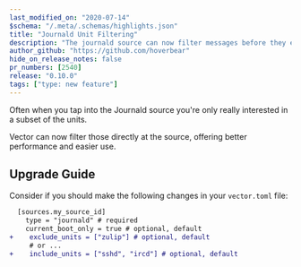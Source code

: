 ```yaml
---
last_modified_on: "2020-07-14"
$schema: "/.meta/.schemas/highlights.json"
title: "Journald Unit Filtering"
description: "The journald source can now filter messages before they enter your pipeline."
author_github: "https://github.com/hoverbear"
hide_on_release_notes: false
pr_numbers: [2540]
release: "0.10.0"
tags: ["type: new feature"]
---
```


Often when you tap into the Journald source you're only really interested in a subset of the units.

Vector can now filter those directly at the source, offering better performance and easier use.

## Upgrade Guide

Consider if you should make the following changes in your `vector.toml` file:

```diff title="vector.toml"
  [sources.my_source_id]
    type = "journald" # required
    current_boot_only = true # optional, default
+    exclude_units = ["zulip"] # optional, default
     # or ...
+    include_units = ["sshd", "ircd"] # optional, default
```


